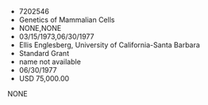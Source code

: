* 7202546
* Genetics of Mammalian Cells
* NONE,NONE
* 03/15/1973,06/30/1977
* Ellis Englesberg, University of California-Santa Barbara
* Standard Grant
* name not available
* 06/30/1977
* USD 75,000.00

NONE